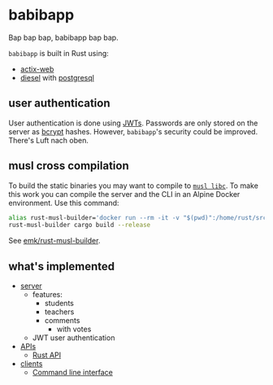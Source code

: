 # babibapp

Bap bap bap, babibapp bap bap.

`babibapp` is built in Rust using:
- [actix-web](https://actix.rs)
- [diesel](https://diesel.rs) with [postgresql](https://www.postgresql.org)

## user authentication
User authentication is done using [JWTs](https://jwt.io).
Passwords are only stored on the server as [bcrypt](https://en.wikipedia.org/wiki/Bcrypt) hashes.
However, `babibapp`'s security could be improved. There's Luft nach oben.

## musl cross compilation
To build the static binaries you may want to compile to [`musl libc`](https://www.musl-libc.org).
To make this work you can compile the server and the CLI in an Alpine Docker environment.
Use this command:

```sh
alias rust-musl-builder='docker run --rm -it -v "$(pwd)":/home/rust/src ekidd/rust-musl-builder'
rust-musl-builder cargo build --release
```

See [emk/rust-musl-builder](https://github.com/emk/rust-musl-builder).

## what's implemented

- [server](server)
	- features:
		- students
		- teachers
		- comments
			- with votes
	- JWT user authentication
- [APIs](apis)
	- [Rust API](apis/rust-api)
- [clients](clients)
	- [Command line interface](clients/cli)
